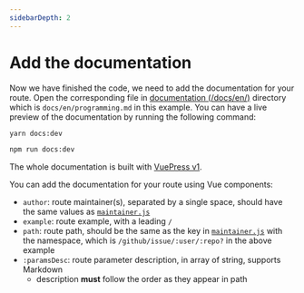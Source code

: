 ```yaml
---
sidebarDepth: 2
---
```


# Add the documentation

Now we have finished the code, we need to add the documentation for your route. Open the corresponding file in [documentation (/docs/en/)](https://github.com/DIYgod/RSSHub/blob/master/docs/en) directory which is `docs/en/programming.md` in this example. You can have a live preview of the documentation by running the following command:

<code-group>
<code-block title="yarn" active>

```bash
yarn docs:dev
```

</code-block>
<code-block title="npm">

```bash
npm run docs:dev
```

</code-block>
</code-group>

The whole documentation is built with [VuePress v1](https://vuepress.vuejs.org).

You can add the documentation for your route using Vue components:

-   `author`: route maintainer(s), separated by a single space, should have the same values as [`maintainer.js`](/en/joinus/new-rss/before-start.html#know-the-basics-maintainer-js)
-   `example`: route example, with a leading `/`
-   `path`: route path, should be the same as the key in [`maintainer.js`](/en/joinus/new-rss/before-start.html#know-the-basics-maintainer-js) with the namespace, which is `/github/issue/:user/:repo?` in the above example
-   `:paramsDesc`: route parameter description, in array of string, supports Markdown
    -   description **must** follow the order as they appear in path
